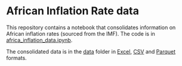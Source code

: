 # African Inflation Rate data

This repository contains a notebook that consolidates information on African
inflation rates (sourced from the IMF). The code is in [africa\_inflation\_data.ipynb](africa_inflation_data.ipynb).

The consolidated data is in the [data](/data) folder in [Excel](data/africa_inflation_data.xlsx), [CSV](data/africa_inflation_data.csv)
and [Parquet](africa_inflation_data.parquet) formats.
